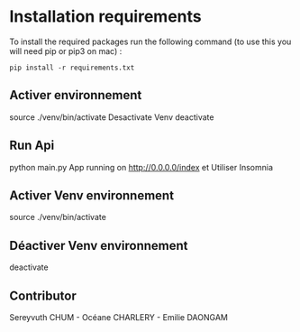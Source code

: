 # Installation requirements

To install the required packages run the following command (to use this you will need pip or pip3 on mac) : 
```
pip install -r requirements.txt
```


## Activer environnement
source ./venv/bin/activate
Desactivate Venv
deactivate

## Run Api
python main.py App running on http://0.0.0.0/index et Utiliser Insomnia


## Activer Venv environnement
source ./venv/bin/activate

## Déactiver Venv environnement
deactivate


## Contributor
Sereyvuth CHUM - Océane CHARLERY - Emilie DAONGAM